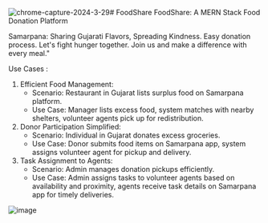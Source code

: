 ![chrome-capture-2024-3-29](https://github.com/Sahil16Bhatiya/FoodShare/assets/92774669/b8209612-3338-45f0-8c54-2a8253c4df94)# FoodShare
FoodShare: A MERN Stack Food Donation Platform

Samarpana: Sharing Gujarati Flavors, Spreading Kindness. Easy donation process. Let's fight hunger together. Join us and make a difference with every meal."

Use Cases :

1. Efficient Food Management:
   - Scenario: Restaurant in Gujarat lists surplus food on Samarpana platform.
   - Use Case: Manager lists excess food, system matches with nearby shelters, volunteer agents pick up for redistribution.
2. Donor Participation Simplified:
   - Scenario: Individual in Gujarat donates excess groceries.
   - Use Case: Donor submits food items on Samarpana app, system assigns volunteer agent for pickup and delivery.
3. Task Assignment to Agents:
   - Scenario: Admin manages donation pickups efficiently.
   - Use Case: Admin assigns tasks to volunteer agents based on availability and proximity, agents receive task details on Samarpana app for timely deliveries.



![image](https://github.com/Sahil16Bhatiya/FoodShare/assets/92774669/b530d966-5606-4c51-8819-163688656b07)








